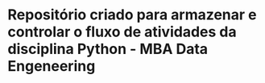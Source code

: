 # Repositório criado para armazenar e controlar o fluxo de atividades da disciplina Python - MBA Data Engeneering
